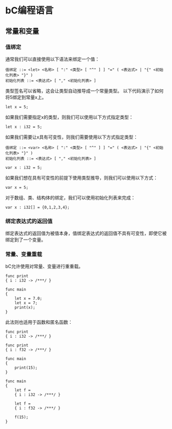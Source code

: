 # bC编程语言

## 常量和变量

### 值绑定

通常我们可以直接使用以下语法来绑定一个值：

```bnf
值绑定 ::= <let> <名称> [ ":" <类型> [ "^" ] ] "=" ( <表达式> | "{" <初始化列表> "}" )
初始化列表 ::= <表达式> [ "," <初始化列表> ]
```

类型签名可以省略，这会让类型自动推导成一个常量类型。
以下代码演示了如何将5绑定到常量x上。

```cb
let x = 5;
```

如果我们需要指定x的类型，则我们可以使用以下方式指定类型：

```cb
let x : i32 = 5;
```

如果我们需要让x具有可变性，则我们需要使用以下方式指定类型：

```bnf
值绑定 ::= <var> <名称> [ ":" <类型> [ "^" ] ] "=" ( <表达式> | "{" <初始化列表> "}" )
初始化列表 ::= <表达式> [ "," <初始化列表> ]
```

```cb
var x : i32 = 5;
```

如果我们想在具有可变性的前提下使用类型推导，则我们可以使用以下方式：

```cb
var x = 5;
```

对于数组、类、结构体的绑定，我们可以使用初始化列表来完成：

```cb
var x : i32[] = {0,1,2,3,4};
```

### 绑定表达式的返回值

绑定表达式的返回值为被值本身，值绑定表达式的返回值不具有可变性，即使它被绑定到了一个变量。


### 常量、变量重载
bC允许使用对常量、变量进行重重载。

```cb
func print
{ i : i32 -> /***/ }

func main
{
    let x = 7.0;
    let x = 7;
    print(x);
}
```

此法则也适用于函数和匿名函数：

```cb
func print
{ i : i32 -> /***/ }

func print
{ i : f32 -> /***/ }

func main
{
    print(15);
}
```

```cb
func main
{
    let f = 
    { i : i32 -> /***/ }

    let f = 
    { i : f32 -> /***/ }
    
    f(15);
}
```
